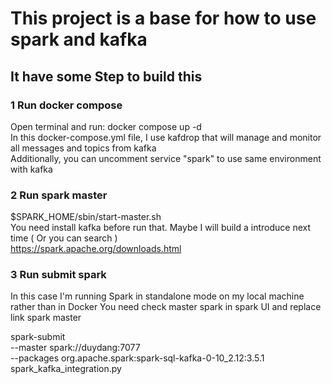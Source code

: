 # This project is a base for how to use spark and kafka
## It have some Step to build this
### 1 Run docker compose
Open terminal and run: docker compose up -d \
In this docker-compose.yml file, I use kafdrop that will manage and monitor all messages and topics from kafka \
Additionally, you can uncomment service "spark" to use same environment with kafka

### 2 Run spark master
$SPARK_HOME/sbin/start-master.sh \
You need install kafka before run that. Maybe I will build a introduce next time ( Or you can search ) \
https://spark.apache.org/downloads.html

### 3 Run submit spark
In this case I'm running Spark in standalone mode on my local machine rather than in Docker
You need check master spark in spark UI and replace link spark master 

spark-submit \
  --master spark://duydang:7077 \
  --packages org.apache.spark:spark-sql-kafka-0-10_2.12:3.5.1 \
  spark_kafka_integration.py
